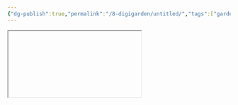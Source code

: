 ```yaml
---
{"dg-publish":true,"permalink":"/8-digigarden/untitled/","tags":["gardenEntry"],"noteIcon":"2"}
---
```



<iframe 
	
    height="800" 
    width="700" 
    src="https://fmhy.net/storage#android-note-apps" 
    frameborder="0" 
    allowfullscreen 
    style="float: left; margin-right: 20px; border: none;">
</iframe>
